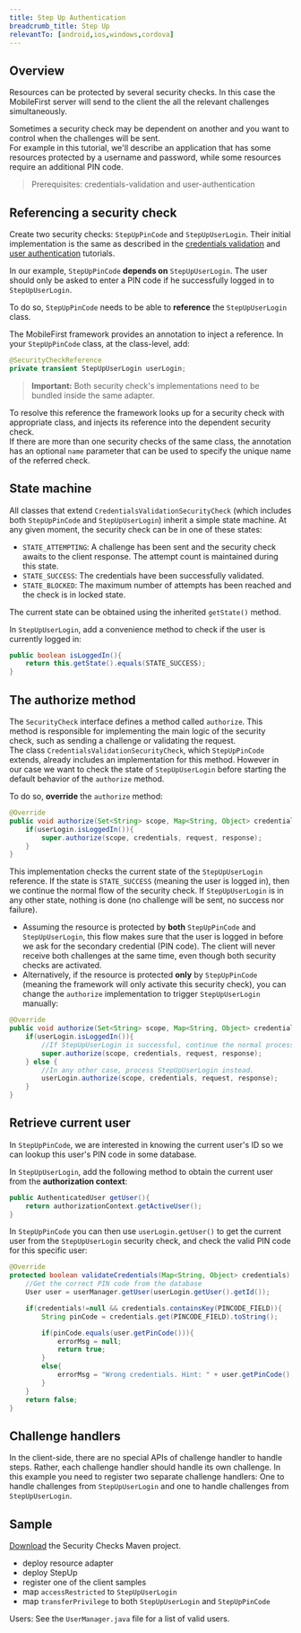 ```yaml
---
title: Step Up Authentication
breadcrumb_title: Step Up
relevantTo: [android,ios,windows,cordova]
---
```

## Overview

Resources can be protected by several security checks. In this case the MobileFirst server will send to the client the all the relevant challenges simultaneously.  

Sometimes a security check may be dependent on another and you want to control when the challenges will be sent.  
For example in this tutorial, we'll describe an application that has some resources protected by a username and password, while some resources require an additional PIN code.

> Prerequisites: credentials-validation and user-authentication

## Referencing a security check

Create two security checks: `StepUpPinCode` and `StepUpUserLogin`. Their initial implementation is the same as described in the [credentials validation](../credentials-validation/security-check/) and [user authentication](../user-authentication/security-check/) tutorials.

In our example, `StepUpPinCode` **depends on** `StepUpUserLogin`. The user should only be asked to enter a PIN code if he successfully logged in to `StepUpUserLogin`.

To do so, `StepUpPinCode` needs to be able to **reference** the `StepUpUserLogin` class.  

The MobileFirst framework provides an annotation to inject a reference. In your `StepUpPinCode` class, at the class-level, add:

```java
@SecurityCheckReference
private transient StepUpUserLogin userLogin;
```

> <span class="glyphicon glyphicon-exclamation-sign" aria-hidden="true"></span> **Important:** Both security check's implementations need to be bundled inside the same adapter.

To resolve this reference the framework looks up for a security check with appropriate class, and injects its reference into the dependent security check.  
If there are more than one security checks of the same class, the annotation has an optional `name` parameter that can be used to specify the unique name of the referred check.

## State machine

All classes that extend `CredentialsValidationSecurityCheck` (which includes both `StepUpPinCode` and `StepUpUserLogin`) inherit a simple state machine. At any given moment, the security check can be in one of these states:

- `STATE_ATTEMPTING`: A challenge has been sent and the security check awaits to the client response. The attempt count is maintained during this state.
- `STATE_SUCCESS`: The credentials have been successfully validated.
- `STATE_BLOCKED`: The maximum number of attempts has been reached and the check is in locked state.

The current state can be obtained using the inherited `getState()` method.

In `StepUpUserLogin`, add a convenience method to check if the user is currently logged in:

```java
public boolean isLoggedIn(){
    return this.getState().equals(STATE_SUCCESS);
}
```

## The authorize method

The `SecurityCheck` interface defines a method called `authorize`. This method is responsible for implementing the main logic of the security check, such as sending a challenge or validating the request.  
The class `CredentialsValidationSecurityCheck`, which `StepUpPinCode` extends, already includes an implementation for this method. However in our case we want to check the state of `StepUpUserLogin` before starting the default behavior of the `authorize` method.

To do so, **override** the `authorize` method:

```java
@Override
public void authorize(Set<String> scope, Map<String, Object> credentials, HttpServletRequest request, AuthorizationResponse response) {
    if(userLogin.isLoggedIn()){
        super.authorize(scope, credentials, request, response);
    }
}
```

This implementation checks the current state of the `StepUpUserLogin` reference. If the state is `STATE_SUCCESS` (meaning the user is logged in), then we continue the normal flow of the security check. If `StepUpUserLogin` is in any other state, nothing is done (no challenge will be sent, no success nor failure).

- Assuming the resource is protected by **both** `StepUpPinCode` and `StepUpUserLogin`, this flow makes sure that the user is logged in before we ask for the secondary credential (PIN code). The client will never receive both challenges at the same time, even though both security checks are activated.
- Alternatively, if the resource is protected **only** by `StepUpPinCode` (meaning the framework will only activate this security check), you can change the `authorize` implementation to trigger `StepUpUserLogin` manually:

```java
@Override
public void authorize(Set<String> scope, Map<String, Object> credentials, HttpServletRequest request, AuthorizationResponse response) {
    if(userLogin.isLoggedIn()){
        //If StepUpUserLogin is successful, continue the normal processing of StepUpPinCode
        super.authorize(scope, credentials, request, response);
    } else {
        //In any other case, process StepUpUserLogin instead.
        userLogin.authorize(scope, credentials, request, response);
    }
}
```

## Retrieve current user
In `StepUpPinCode`, we are interested in knowing the current user's ID so we can lookup this user's PIN code in some database.

In `StepUpUserLogin`, add the following method to obtain the current user from the **authorization context**:

```java
public AuthenticatedUser getUser(){
    return authorizationContext.getActiveUser();
}
```

In `StepUpPinCode` you can then use `userLogin.getUser()` to get the current user from the `StepUpUserLogin` security check, and check the valid PIN code for this specific user:

```java
@Override
protected boolean validateCredentials(Map<String, Object> credentials) {
    //Get the correct PIN code from the database
    User user = userManager.getUser(userLogin.getUser().getId());

    if(credentials!=null && credentials.containsKey(PINCODE_FIELD)){
        String pinCode = credentials.get(PINCODE_FIELD).toString();

        if(pinCode.equals(user.getPinCode())){
            errorMsg = null;
            return true;
        }
        else{
            errorMsg = "Wrong credentials. Hint: " + user.getPinCode();
        }
    }
    return false;
}
```

## Challenge handlers
In the client-side, there are no special APIs of challenge handler to handle steps. Rather, each challenge handler should handle its own challenge. In this example you need to register two separate challenge handlers: One to handle challenges from `StepUpUserLogin` and one to handle challenges from `StepUpUserLogin`.

## Sample

[Download](https://github.com/MobileFirst-Platform-Developer-Center/SecurityCheckAdapters/tree/release80) the Security Checks Maven project.

- deploy resource adapter
- deploy StepUp
- register one of the client samples
- map `accessRestricted` to `StepUpUserLogin`
- map `transferPrivilege` to both `StepUpUserLogin` and `StepUpPinCode`

Users: See the `UserManager.java` file for a list of valid users.
